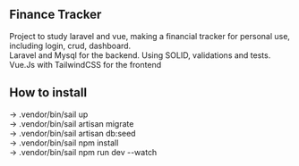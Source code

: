 
## Finance Tracker

Project to study laravel and vue, making a financial tracker for personal use, including login, crud, dashboard. <br />
Laravel and Mysql for the backend. Using SOLID, validations and tests. <br/>
Vue.Js with TailwindCSS for the frontend <br />


## How to install

-> .vendor/bin/sail up <br />
-> .vendor/bin/sail artisan migrate <br />
-> .vendor/bin/sail artisan db:seed <br />
-> .vendor/bin/sail npm install <br />
-> .vendor/bin/sail npm run dev --watch <br />
